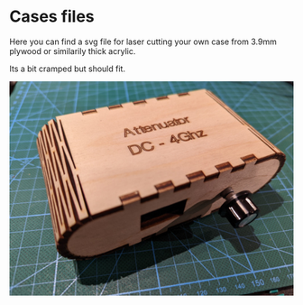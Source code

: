 # Cases files

Here you can find a svg file for laser cutting your own case from 3.9mm plywood or similarily thick acrylic.

Its a bit cramped but should fit.

![Case](attenuator.jpg)
